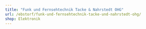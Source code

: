```yaml
---
title: "Funk und Fernsehtechnik Tacke & Nahrstedt OHG"
url: /ebstorf/funk-und-fernsehtechnik-tacke-und-nahrstedt-ohg/
shop: Elektronik
---
```

